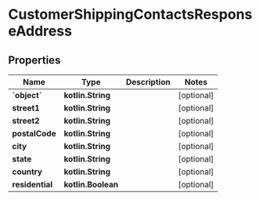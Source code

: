 
# CustomerShippingContactsResponseAddress

## Properties
Name | Type | Description | Notes
------------ | ------------- | ------------- | -------------
**&#x60;object&#x60;** | **kotlin.String** |  |  [optional]
**street1** | **kotlin.String** |  |  [optional]
**street2** | **kotlin.String** |  |  [optional]
**postalCode** | **kotlin.String** |  |  [optional]
**city** | **kotlin.String** |  |  [optional]
**state** | **kotlin.String** |  |  [optional]
**country** | **kotlin.String** |  |  [optional]
**residential** | **kotlin.Boolean** |  |  [optional]




